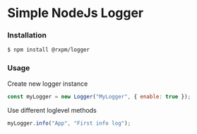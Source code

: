 # Simple NodeJs Logger

### Installation
```bash
$ npm install @rxpm/logger
```

### Usage

Create new logger instance
```javascript
const myLogger = new Logger("MyLogger", { enable: true });
```

Use different loglevel methods
```javascript
myLogger.info("App", "First info log");
```
